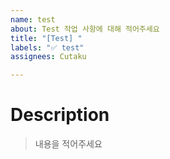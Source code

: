 ```yaml
---
name: test
about: Test 작업 사항에 대해 적어주세요
title: "[Test] "
labels: "✅ test"
assignees: Cutaku

---
```


# Description
> 내용을 적어주세요
